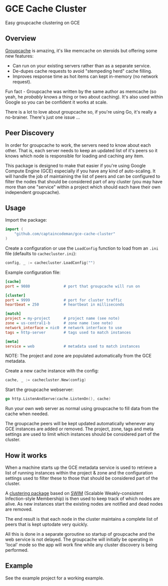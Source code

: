 # GCE Cache Cluster

Easy groupcache clustering on GCE

## Overview

[Groupcache](https://github.com/golang/groupcache) is amazing, it's like
memcache on steroids but offering some new features:

* Can run on your existing servers rather than as a separate service.
* De-dupes cache requests to avoid "stempeding herd" cache filling.
* Improves response time as hot items can kept in-memory (no network request).

Fun fact - Groupcache was written by the same author as memcache (so yeah, he
_probably_ knows a thing or two about caching). It's also used within Google
so you can be confident it works at scale.

There is a lot to love about groupcache so, if you're using Go, it's
really a no-brainer. There's just one issue ...

## Peer Discovery

In order for groupcache to work, the servers need to know about each other.
That is, each server needs to keep an updated list of it's peers so it knows
which node is responsible for loading and caching any item.

This package is designed to make that easier if you're using Google Compute
Engine (GCE) especially if you have any kind of auto-scaling. It will handle
the job of maintaining the list of peers and can be configured to filter the
nodes that should be considered part of any cluster (you may have more than
one "service" within a project which should each have their own independent
groupcache).

## Usage

Import the package:

```go
import (
    "github.com/captaincodeman/gce-cache-cluster"
)
```

Create a configuration or use the `LoadConfig` function to load from an `.ini`
file (defaults to `cachecluster.ini`):

```go
config, _ := cachecluster.LoadConfig("")
```

Example configuration file:

```ini
[cache]
port = 9080               # port that groupcache will run on

[cluster]
port = 9999               # port for cluster traffic
heartbeat = 250           # heartbeat in milliseconds

[match]
project = my-project      # project name (see note)
zone = us-central1-b      # zone name (see note)
network_interface = nic0  # network interface to use
tags = http-server        # tags used to match instances

[meta]
service = web             # metadata used to match instances
```

NOTE: The project and zone are populated automatically from the GCE metadata.

Create a new cache instance with the config:

```go
cache, _ := cachecluster.New(config)
```

Start the groupcache webserver:

```go
go http.ListenAndServe(cache.ListenOn(), cache)
```

Run your own web server as normal using groupcache to fill data from the
cache when needed.

The groupcache peers will be kept updated automatically whenever any GCE
instances are added or removed. The project, zone, tags and meta settings
are used to limit which instances should be considered part of the cluster.

## How it works

When a machine starts up the GCE metadata service is used to retrieve a list
of running instances within the project & zone and the configuration settings
used to filter these to those that should be considered part of the cluster.

A [clustering package](https://github.com/clockworksoul/smudge) based on
[SWIM](https://www.cs.cornell.edu/~asdas/research/dsn02-swim.pdf)
(Scalable Weakly-consistent Infection-style Membership) is then used to keep
track of which nodes are alive. As new instances start the existing nodes are
notified and dead nodes are removed.

The end result is that each node in the cluster maintains a complete list of
peers that is kept uptodate very quickly.

All this is done in a separate goroutine so startup of groupcache and the web
service is not delayed. The groupcache will initially be operating in 'local'
mode so the app will work fine while any cluster discovery is being performed.

## Example

See the example project for a working example.
